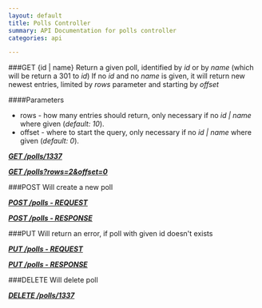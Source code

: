 ```yaml
---
layout: default
title: Polls Controller
summary: API Documentation for polls controller
categories: api

---
```

###GET {id | name}
Return a given poll, identified by _id_ or by _name_ (which will be return a 301 to _id_)
If no _id_ and no _name_ is given, it will return new newest entries, limited by _rows_ parameter and starting by _offset_

####Parameters
* rows - how many entries should return, only necessary if no _id | name_ where given (_default: 10_).
* offset - where to start the query, only necessary if no _id | name_ where given (_default: 0_).


_**[GET /polls/1337](https://github.com/newLoki/Pollex/blob/master/documentation/polls/get.1337)**_

_**[GET /polls?rows=2&offset=0](https://github.com/newLoki/Pollex/blob/master/documentation/polls/get.index)**_


###POST
Will create a new poll


_**[POST /polls - REQUEST](https://github.com/newLoki/Pollex/blob/master/documentation/polls/post.request)**_

_**[POST /polls - RESPONSE](https://github.com/newLoki/Pollex/blob/master/documentation/polls/post.response)**_

###PUT
Will return an error, if poll with given id doesn't exists


_**[PUT /polls - REQUEST](https://github.com/newLoki/Pollex/blob/master/documentation/polls/put.request)**_

_**[PUT /polls - RESPONSE](https://github.com/newLoki/Pollex/blob/master/documentation/polls/put.response)**_

###DELETE
Will delete poll


_**[DELETE /polls/1337](https://github.com/newLoki/Pollex/blob/master/documentation/polls/delete.1337.json.html)**_